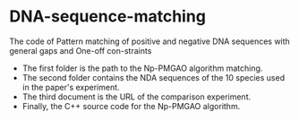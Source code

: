 # DNA-sequence-matching
The code of Pattern matching of positive and negative DNA sequences with general gaps and One-off con-straints
* The first folder is the path to the Np-PMGAO algorithm matching.
* The second folder contains the NDA sequences of the 10 species used in the paper's experiment.
* The third document is the URL of the comparison experiment.
* Finally, the C++ source code for the Np-PMGAO algorithm.
